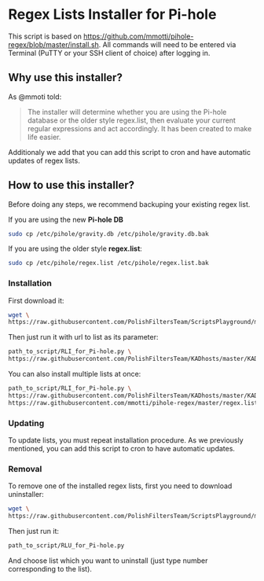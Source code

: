 # Regex Lists Installer for Pi-hole

This script is based on https://github.com/mmotti/pihole-regex/blob/master/install.sh.
All commands will need to be entered via Terminal (PuTTY or your SSH client of choice) after logging in.

## Why use this installer?

As @mmoti told:
> The installer will determine whether you are using the Pi-hole database or the older style regex.list, then evaluate your current regular expressions and act accordingly. It has been created to make life easier.

Additionaly we add that you can add this script to cron and have automatic updates of regex lists.

## How to use this installer?

Before doing any steps, we recommend backuping your existing regex list.

If you are using the new **Pi-hole DB**
```bash
sudo cp /etc/pihole/gravity.db /etc/pihole/gravity.db.bak
```

If you are using the older style **regex.list**:
```bash
sudo cp /etc/pihole/regex.list /etc/pihole/regex.list.bak
```

### Installation
First download it:
```bash
wget \
https://raw.githubusercontent.com/PolishFiltersTeam/ScriptsPlayground/master/scripts/RLI_for_Pi-hole.py
```

Then just run it with url to list as its parameter:
```bash
path_to_script/RLI_for_Pi-hole.py \
https://raw.githubusercontent.com/PolishFiltersTeam/KADhosts/master/KADhole.txt
```

You can also install multiple lists at once:
```bash
path_to_script/RLI_for_Pi-hole.py \
https://raw.githubusercontent.com/PolishFiltersTeam/KADhosts/master/KADhole.txt \
https://raw.githubusercontent.com/mmotti/pihole-regex/master/regex.list
```

### Updating
To update lists, you must repeat installation procedure. As we previously mentioned, you can add this script to cron to have automatic updates.

### Removal
To remove one of the installed regex lists, first you need to download uninstaller:
```bash
wget \
https://raw.githubusercontent.com/PolishFiltersTeam/ScriptsPlayground/master/scripts/RLU_for_Pi-hole.py
```

Then just run it:
```bash
path_to_script/RLU_for_Pi-hole.py
```

And choose list which you want to uninstall (just type number corresponding to the list).
